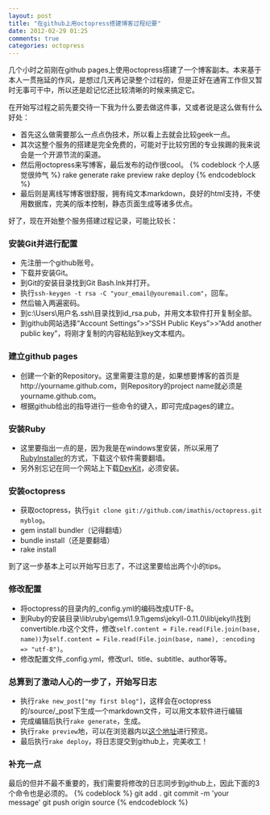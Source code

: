 ```yaml
---
layout: post
title: "在github上用octopress搭建博客过程纪要"
date: 2012-02-29 01:25
comments: true
categories: octopress
---
```


几个小时之前刚在github pages上使用octopress搭建了一个博客副本。本来基于本人一贯拖延的作风，是想过几天再记录整个过程的，但是正好在通宵工作但又暂时无事可干中，所以还是趁记忆还比较清晰的时候来搞定它。

在开始写过程之前先要交待一下我为什么要去做这件事，又或者说是这么做有什么好处：

- 首先这么做需要那么一点点伪技术，所以看上去就会比较geek一点。
- 其次这整个服务的搭建是完全免费的，可能对于比较穷困的专业挨踢的我来说会是一个开源节流的渠道。
- 然后用octopress来写博客，最后发布的动作很cool。
{% codeblock 个人感觉很帅气 %}
rake generate
rake preview
rake deploy
{% endcodeblock %}
- 最后则是离线写博客很舒服，拥有纯文本markdown，良好的html支持，不使用数据库，完美的版本控制，静态页面生成等诸多优点。

好了，现在开始整个服务搭建过程记录，可能比较长：

### 安装Git并进行配置
- 先注册一个github账号。
- 下载并安装Git。
- 到Git的安装目录找到Git Bash.lnk并打开。
- 执行`ssh-keygen -t rsa -C "your_email@youremail.com"`，回车。
- 然后输入两遍密码。
- 到c:\Users\用户名\.ssh\目录找到id_rsa.pub，并用文本软件打开复制全部。
- 到github网站选择“Account Settings”>>“SSH Public Keys”>>“Add another public key”，将刚才复制的内容粘贴到key文本框内。

### 建立github pages
- 创建一个新的Repository。这里需要注意的是，如果想要博客的首页是http://yourname.github.com，则Repository的project name就必须是yourname.github.com。
- 根据github给出的指导进行一些命令的键入，即可完成pages的建立。

### 安装Ruby

- 这里要指出一点的是，因为我是在windows里安装，所以采用了[RubyInstaller](http://rubyinstaller.org/)的方式，下载这个软件需要翻墙。
- 另外别忘记在同一个网站上下载[DevKit](http://rubyinstaller.org/add-ons/devkit/)，必须安装。

### 安装octopress
- 获取octopress，执行`git clone git://github.com/imathis/octopress.git myblog`。
- gem install bundler（记得翻墙）
- bundle install（还是要翻墙）
- rake install

到了这一步基本上可以开始写日志了，不过这里要给出两个小的tips。

### 修改配置
- 将octopress的目录内的_config.yml的编码改成UTF-8。
- 到Ruby的安装目录\lib\ruby\gems\1.9.1\gems\jekyll-0.11.0\lib\jekyll\找到convertible.rb这个文件，修改`self.content = File.read(File.join(base, name))`为`self.content = File.read(File.join(base, name), :encoding => "utf-8")`。
- 修改配置文件_config.yml，修改url、title、subtitle、author等等。

### 总算到了激动人心的一步了，开始写日志
- 执行`rake new_post["my first blog"]`，这样会在octopress的/source/_post下生成一个markdown文件，可以用文本软件进行编辑
- 完成编辑后执行`rake generate`，生成。
- 执行`rake preview`地，可以在浏览器内以[这个地址](http://127.0.0.1:4000)进行预览。
- 最后执行`rake deploy`，将日志提交到github上，完美收工！

### 补充一点
最后的但并不最不重要的，我们需要将修改的日志同步到github上，因此下面的3个命令也是必须的。
{% codeblock %}
git add .
git commit -m 'your message'
git push origin source
{% endcodeblock %}

















